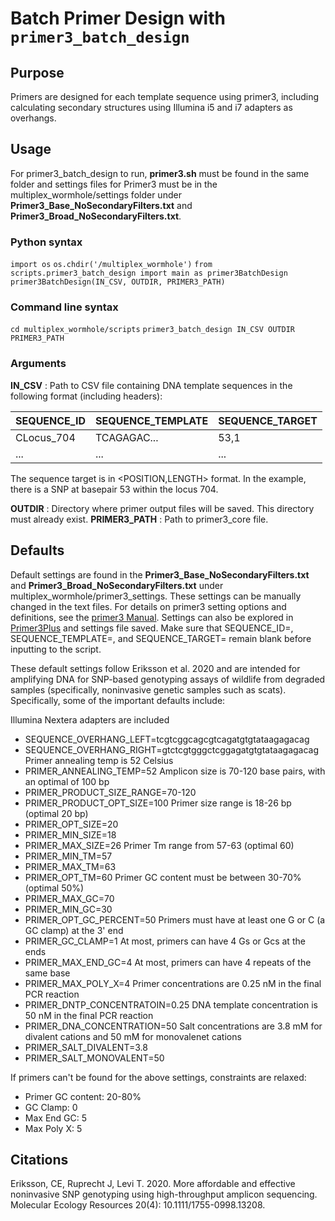 # Batch Primer Design with `primer3_batch_design`

## Purpose
Primers are designed for each template sequence using primer3, including calculating secondary structures using Illumina i5 and i7 adapters as overhangs.

## Usage
For primer3_batch_design to run, **primer3.sh** must be found in the same folder and settings files for Primer3 must be in the multiplex_wormhole/settings folder under **Primer3_Base_NoSecondaryFilters.txt** and **Primer3_Broad_NoSecondaryFilters.txt**.

### Python syntax
`import os`
`os.chdir('/multiplex_wormhole')`
`from scripts.primer3_batch_design import main as primer3BatchDesign`
`primer3BatchDesign(IN_CSV, OUTDIR, PRIMER3_PATH)`

### Command line syntax
`cd multiplex_wormhole/scripts`
`primer3_batch_design IN_CSV OUTDIR PRIMER3_PATH`

### Arguments
**IN_CSV** : Path to CSV file containing DNA template sequences in the following format (including headers):

| SEQUENCE_ID   | SEQUENCE_TEMPLATE    | SEQUENCE_TARGET    |
| ------------- | -------------------- | ------------------ |
| CLocus_704    | TCAGAGAC...          | 53,1               |
| ...           | ...                  | ...                |

The sequence target is in <POSITION,LENGTH> format. In the example, there is a SNP at basepair 53 within the locus 704.

**OUTDIR** : Directory where primer output files will be saved. This directory must already exist.
**PRIMER3_PATH** : Path to primer3_core file.


## Defaults
Default settings are found in the **Primer3_Base_NoSecondaryFilters.txt** and **Primer3_Broad_NoSecondaryFilters.txt** under multiplex_wormhole/primer3_settings. These settings can be manually changed in the text files. For details on primer3 setting options and definitions, see the [primer3 Manual](https://primer3.org/manual.html). Settings can also be explored in [Primer3Plus](https://www.primer3plus.com) and settings file saved. Make sure that SEQUENCE_ID=, SEQUENCE_TEMPLATE=, and SEQUENCE_TARGET= remain blank before inputting to the script.

These default settings follow Eriksson et al. 2020 and are intended for amplifying DNA for SNP-based genotyping assays of wildlife from degraded samples (specifically, noninvasive genetic samples such as scats). Specifically, some of the important defaults include:

Illumina Nextera adapters are included
- SEQUENCE_OVERHANG_LEFT=tcgtcggcagcgtcagatgtgtataagagacag
- SEQUENCE_OVERHANG_RIGHT=gtctcgtgggctcggagatgtgtataagagacag
Primer annealing temp is 52 Celsius
- PRIMER_ANNEALING_TEMP=52
Amplicon size is 70-120 base pairs, with an optimal of 100 bp
- PRIMER_PRODUCT_SIZE_RANGE=70-120
- PRIMER_PRODUCT_OPT_SIZE=100
Primer size range is 18-26 bp (optimal 20 bp)
- PRIMER_OPT_SIZE=20
- PRIMER_MIN_SIZE=18
- PRIMER_MAX_SIZE=26
Primer Tm range from 57-63 (optimal 60)
- PRIMER_MIN_TM=57
- PRIMER_MAX_TM=63
- PRIMER_OPT_TM=60
Primer GC content must be between 30-70% (optimal 50%)
- PRIMER_MAX_GC=70
- PRIMER_MIN_GC=30
- PRIMER_OPT_GC_PERCENT=50
Primers must have at least one G or C (a GC clamp) at the 3' end
- PRIMER_GC_CLAMP=1
At most, primers can have 4 Gs or Gcs at the ends
- PRIMER_MAX_END_GC=4
At most, primers can have 4 repeats of the same base
- PRIMER_MAX_POLY_X=4
Primer concentrations are 0.25 nM in the final PCR reaction
- PRIMER_DNTP_CONCENTRATOIN=0.25
DNA template concentration is 50 nM in the final PCR reaction
- PRIMER_DNA_CONCENTRATION=50
Salt concentrations are 3.8 mM for divalent cations and 50 mM for monovalenet cations
- PRIMER_SALT_DIVALENT=3.8
- PRIMER_SALT_MONOVALENT=50

If primers can't be found for the above settings, constraints are relaxed:
- Primer GC content: 20-80%
- GC Clamp: 0
- Max End GC: 5
- Max Poly X: 5

## Citations
Eriksson, CE, Ruprecht J, Levi T. 2020. More affordable and effective noninvasive SNP genotyping using high-throughput amplicon sequencing. Molecular Ecology Resources 20(4): 10.1111/1755-0998.13208.
